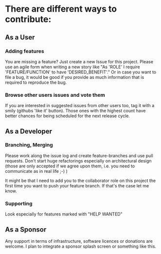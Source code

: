 # There are different ways to contribute:

## As a User

### Adding features
You are missing a feature? Just create a new Issue for this project. Please use an agile form when writing a new story like
"As 'ROLE' I require 'FEATURE/FUNCTION' to have 'DESIRED_BENEFIT'." Or in case you want to file a bug, it would be good if you provide as much information that is required to reproduce the bug.

### Browse other users issues and vote them
If you are interested in suggested issues from other users too, tag it with a smily (githubs 'like it' button).
Those ones with the highest count have better chances for being scheduled for the next release cycle.

## As a Developer

### Branching, Merging
Please work along the issue log and create feature-branches and use pull requests. 
Don't start huge refactorings especially on architectural design (those are only accepted if we agree upon them, 
i.e. you need to communicate as in real life ;-) )

It might be that I need to add you to the collaborator role on this project the first time you want to push your feature branch.
If that's the case let me know.

### Supporting
Look especially for features marked with "HELP WANTED"

## As a Sponsor

Any support in terms of infrastructure, software licences or donations are welcome.
I plan to integrate a sponsor splash screen or something like this.
